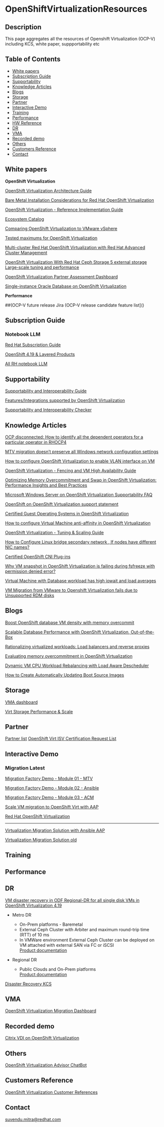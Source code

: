 # OpenShiftVirtualizationResources

## Description

This page aggregates all the resources of Openshift Virtualization (OCP-V) including KCS, white paper, suppportability etc

## Table of Contents
* [White papers](#white-papers)
* [Subscription Guide](#subscription-guide)
* [Supportability](#supportability)
* [Knowledge Articles](#knowledge-articles)
* [Blogs](#blogs)
* [Storage](#storage)
* [Partner](#partner)
* [Interactive Demo](#interactive-demo)
* [Training](#training)
* [Performance](#performance)
* [HW Reference](#hw-reference)
* [DR](#dr)
* [VMA](#vma)
* [Recorded demo](#recorded-demo)
* [Others](#others)
* [Customers Reference](#customers-reference)
* [Contact](#contact)
<!-- * [License](#license) -->

## White papers
<!-- ${\color{grey}Databases}$ -->

**OpenShift Virtualization** 

[OpenShift Virtualization Architecture Guide](https://access.redhat.com/articles/7119411)

[Bare Metal Installation Considerations for Red Hat OpenShift Virtualization](https://docs.google.com/document/d/1ynqxYOYp5CcPY8_Cy-KW1Bmbug9Y3ZP6EnUH5pV6qrw/edit?usp=sharing)

[OpenShift Virtualization - Reference Implementation Guide](https://access.redhat.com/articles/7067871)

[Ecosystem Catalog](https://catalog.redhat.com/en/platform/red-hat-openshift/virtualization)

[Comparing OpenShift Virtualization to VMware vSphere](https://docs.redhat.com/en/documentation/openshift_container_platform/4.19/html-single/virtualization/index#virt-vmware-comparison_about-virt)

[Tested maximums for OpenShift Virtualization](https://docs.redhat.com/en/documentation/openshift_container_platform/4.19/html-single/virtualization/index#virt-tested-maximums_virt-supported-limits)

[Multi-cluster Red Hat OpenShift Virtualization with Red Hat Advanced Cluster Management](https://access.redhat.com/articles/7122874)

[OpenShift Virtualization With Red Hat Ceph Storage 5 external storage Large-scale tuning and performance](https://www.redhat.com/rhdc/managed-files/vi-openshift-virtualization-reference-architecture-f31675-202207-en.pdf)

[OpenShift Virtualization Partner Assessment Dashboard](https://lookerstudio.google.com/s/qj7DFpn6LS0)

[Single-instance Oracle Database on OpenShift Virtualization](https://www.redhat.com/en/blog/single-instance-oracle-database-openshift-virtualization)

**Performance**  

##(OCP-V future release Jira 
(OCP-V release candidate feature list]()

## Subscription Guide

### Notebook LLM

[Red Hat Subscription Guide](https://notebooklm.google.com/notebook/22f2761e-2a6e-4b0c-aa7a-876f41c6294b)

[OpenShift 4.19 & Layered Products](https://notebooklm.google.com/notebook/d5adc878-0452-4eb9-afb8-b65a3871e86e)

[All RH notebook LLM](https://docs.google.com/document/d/1PnBKOLFbwgeziavwBjYpbvcNoRqqZ9A4c1ztgYApHJw/edit?usp=sharing)
## Supportability
[Supportability and Interoperability Guide]()

[Features/Integrations supported by OpenShift Virtualization]()

[Supportability and Interoperability Checker]()

## Knowledge Articles
[OCP disconnected: How to identify all the dependent operators for a particular operator in RHOCP4](https://access.redhat.com/solutions/7100980)

[MTV migration doesn’t preserve all Windows network configuration settings](https://access.redhat.com/solutions/7081152)

[How to configure OpenShift Virtualization to enable VLAN interface on VM](https://access.redhat.com/solutions/7109906)

[OpenShift Virtualization - Fencing and VM High Availability Guide](https://access.redhat.com/articles/7057929)

[Optimizing Memory Overcommitment and Swap in OpenShift Virtualization: Performance Insights and Best Practices](https://access.redhat.com/articles/7104984)

[Microsoft Windows Server on OpenShift Virtualization Supportability FAQ](https://access.redhat.com/articles/7053119)

[OpenShift on OpenShift Virtualization support statement](https://access.redhat.com/articles/6975424)

[Certified Guest Operating Systems in OpenShift Virtualization](https://access.redhat.com/articles/4234591)

[How to configure Virtual Machine anti-affinity in OpenShift Virtualization](https://access.redhat.com/solutions/7009789)

[OpenShift Virtualization - Tuning & Scaling Guide](https://access.redhat.com/articles/6994974)

[How to Configure Linux bridge secondary network , If nodes have different NIC names?](https://access.redhat.com/solutions/7120374)

[Certified OpenShift CNI Plug-ins](https://access.redhat.com/articles/5436171)

[Why VM snapshot in OpenShift Virtualization is failing during fsfreeze with permission denied error?](https://access.redhat.com/solutions/7030558)

[Virtual Machine with Database workload has high iowait and load averages](https://access.redhat.com/solutions/7030558)

[VM Migration from VMware to Openshift Virtualization fails due to Unsupported RDM disks](https://access.redhat.com/solutions/7099759)

## Blogs
[Boost OpenShift database VM density with memory overcommit](https://developers.redhat.com/blog/2025/02/25/scalable-database-performance-openshift-virtualization-out-box#)

[Scalable Database Performance with OpenShift Virtualization, Out-of-the-Box](https://developers.redhat.com/blog/2025/02/25/scalable-database-performance-openshift-virtualization-out-box#)

[Rationalizing virtualized workloads: Load balancers and reverse proxies](https://www.redhat.com/en/blog/rationalizing-virtualized-workloads-load-balancers-and-reverse-proxies)

[Evaluating memory overcommitment in OpenShift Virtualization](https://developers.redhat.com/articles/2025/04/24/evaluating-memory-overcommitment-openshift-virtualization#)

[Dynamic VM CPU Workload Rebalancing with Load Aware Descheduler](https://developers.redhat.com/blog/2025/06/03/dynamic-vm-cpu-workload-rebalancing-load-aware-descheduler)

[How to Create Automatically Updating Boot Source Images](https://www.redhat.com/en/blog/how-to-make-sure-custom-boot-source-images-are-automatically-updated)
[]()
[]()

## Storage

[VMA dashboard](https://lookerstudio.google.com/s/m3SGJk25BcM)

[Virt Storage Performance & Scale](https://docs.google.com/spreadsheets/d/11OB05w6lf9rby8BOc2UBEYdaHTps6F0TF3BpnuIjYPw/edit?usp=sharing)

## Partner

[Partner list](https://www.redhat.com/en/technologies/cloud-computing/openshift/virtualization#partners)
[OpenShift Virt ISV Certification Request List](https://docs.google.com/spreadsheets/d/16W69NZ0Q6fBpU2gI3KpE7GOn85j8SB9g4cKyhETJ23s/edit?usp=sharing)

## Interactive Demo

### Migration Latest

[Migration Factory Demo - Module 01 - MTV](https://app.arcade.software/share/collections/VRERvkF9Y5WvSuv3SYZq)

[Migration Factory Demo - Module 02 - Ansible](https://app.arcade.software/share/collections/VRERvkF9Y5WvSuv3SYZq)

[Migration Factory Demo - Module 03 - ACM](https://app.arcade.software/share/collections/VRERvkF9Y5WvSuv3SYZq)

[Scale VM migration to OpenShift Virt with AAP](https://interact.redhat.com/share/nOMqJgJKjLnHrJTNzwne)

[Red Hat OpenShift Virtualization](https://www.redhat.com/architect/portfolio/detail/57-openshift-virtualization-demo)

-----

[Virtualization Migration Solution with Ansible AAP](https://www.redhat.com/architect/portfolio/detail/64-migrate-vm-demo)

[Virtualization Migration Solution old ](https://www.redhat.com/architect/portfolio/detail/54-virtualization-migration-solution)
[]()


## Training


## Performance 



## DR

[VM disaster recovery in ODF Regional-DR for all single disk VMs in OpenShift Virtualization 4.19](https://access.redhat.com/articles/7125661)
- Metro DR 
  - On-Prem platforms - Baremetal 
  - External Ceph Cluster with Arbiter and maximum round-trip time (RTT) of 10 ms
  - In VMWare environment External Ceph Cluster can be deployed on VM attached with external SAN via FC or iSCSI  
  [Product documentation](https://access.redhat.com/documentation/en-us/red_hat_openshift_data_foundation/4.13/html/configuring_openshift_data_foundation_disaster_recovery_for_openshift_workloads/metro-dr-solution)

- Regional DR
  - Public Clouds and On-Prem platforms   
  [Product documentation](https://access.redhat.com/documentation/en-us/red_hat_openshift_data_foundation/4.13/html/configuring_openshift_data_foundation_disaster_recovery_for_openshift_workloads/rdr-solution)

[Disaster Recovery KCS](https://access.redhat.com/articles/7007419)     

## VMA
[OpenShift Virtualization Migration Dashboard](https://lookerstudio.google.com/s/qKhwMop98cw)

## Recorded demo  

[Citrix VDI on OpenShift Virtualization](https://www.youtube.com/watch?v=IhN0xW9WNbY)

## Others

[OpenShift Virtualization Advisor ChatBot](https://notebooklm.google.com/notebook/31265804-d563-4de3-978c-305938166d56)

## Customers Reference 
[OpenShift Virtualization Customer References](https://docs.google.com/presentation/d/1AaoN4gNG05yoGv-FHF_lFEnXpDQEA6iEHwmHZmMEzQo/edit?usp=sharing)

## Contact
suvendu.mitra@redhat.com

[def]: https://access.redhat.com/articles/7104984
[def2]: https://docs.google.com/spreadsheets/d/11OB05w6lf9rby8BOc2UBEYdaHTps6F0TF3BpnuIjYPw/edit?usp=sharing
